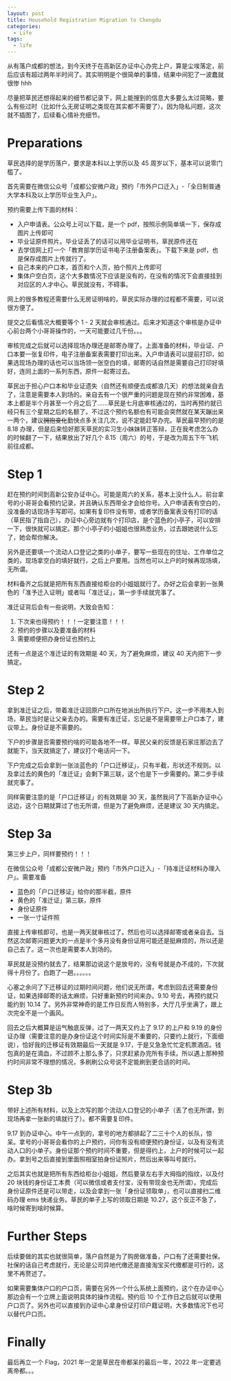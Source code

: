 ```yaml
---
layout: post
title: Household Registration Migration to Chengdu
categories:
  - Life
tags:
  - life
---
```


从有落户成都的想法，到今天终于在高新区办证中心办完上户，算是尘埃落定，前后应该有超过两年半时间了。其实明明是个很简单的事情，结果中间犯了一波蠢就很惨 hhh

尽量把草民还想得起来的细节都记录下，网上能搜到的信息大多要么太过简略，要么有些过时（比如什么无房证明之类现在其实都不需要了）。因为隐私问题，这次就不插图了，后续看心情补充细节。

# Preparations

草民选择的是学历落户，要求是本科以上学历以及 45 周岁以下，基本可以说零门槛了。

首先需要在微信公众号「成都公安微户政」预约「市外户口迁入」-「全日制普通大学本科及以上学历毕业生入户」。

预约需要上传下面的材料：

* 入户申请表。公众号上可以下载，是一个 pdf，按照示例简单填一下，保存成图片上传即可
* 毕业证原件照片。毕业证丢了的话可以用毕业证明书，草民原件还在
* 去学信网上打一个「教育部学历证书电子注册备案表」。下载下来是 pdf，也是保存成图片上传就行了。
* 自己本来的户口本，首页和个人页，拍个照片上传即可
* 集体户空白页，这个大多数情况下应该是没有的，在没有的情况下会直接挂到对应区的人才中心。草民就没有，不碍事。

网上的很多教程还需要什么无房证明啥的，草民实际办理的过程都不需要，可以说很方便了。

提交之后看情况大概要等个 1 - 2 天就会审核通过。后来才知道这个审核是办证中心前台两个小哥哥操作的，一天可能要过几千份。。。

审核完成之后就可以选择现场办理还是邮寄办理了。上面准备的材料，毕业证、户口本要一张复印件，电子注册备案表需要打印出来。入户申请表可以提前打印，如果选现场办理的话也可以当场领一张空白的填，邮寄的话自然是需要自己打印好填好，连同上面的一系列东西，原件一起寄过去。

草民出于担心户口本和毕业证遗失（自然还有顺便去成都浪几天）的想法就亲自去了，注意是需要本人到场的。亲自去有一个很严重的问题是现在预约非常困难，基本上都是半个月甚至一个月之后了……草民是七月底审核通过的，当时再预约就已经只有三个星期之后的名额了。不过这个预约名额也有可能会突然就在某天蹦出来一两个，建议~~拥抱变化~~勤快点多关注几次，说不定能赶早办完。草民最早预约的是 8.18 办理，但是后来恰好那天草民的实习生小妹妹转正答辩，正在我考虑怎么办的时候翻了一下，结果放出了好几个 8.15（周六）的号，于是改为周五下午飞机前往成都。

# Step 1

赶在预约时间到高新公安办证中心。可能是周六的关系，基本上没什么人。前台拿号的小哥哥会看预约记录，并且确认东西带全才会给你号。入户申请表有空白的，没准备的话现场手写即可。如果有复印件没有带，或者学历备案表没有打印的话（草民指了指自己），办证中心旁边就有个打印店，是个蓝色的小亭子，可以安排一下，很快就可以搞定。那个小亭子的小姐姐也很熟悉业务，过去跟她说什么忘了，她会帮你解决。

另外是还要填一个流动人口登记之类的小单子，要写一些现在的住址、工作单位之类的，现场拿空白的填好就行，之后上户要用。当然也可以上户的时候再现场填，无所谓。

材料备齐之后就是把所有东西直接给柜台的小姐姐就行了。办好之后会拿到一张黄色的「准予迁入证明」或者叫「准迁证」，第一步手续就完事了。

准迁证背后会有一些说明，大致会告知：

1. 下次来也得预约！！！一定要注意！！！
2. 预约的步骤以及要准备的材料
3. 需要顺便把办身份证也预约上

还有一点是这个准迁证的有效期是 40 天，为了避免麻烦，建议 40 天内把下一步搞定。

# Step 2

拿到准迁证之后，带着准迁证回原户口所在地派出所执行下户。这一步不用本人到场，草民当时是让父亲去办的。需要有准迁证，忘记是不是需要带上户口本了，建议带上。身份证是不需要的。

下户的步骤是否需要预约啥的可能各地不一样。草民父亲的反馈是石家庄那边去了就能下，当天就搞定了，建议打个电话问一下。

下户完成之后会拿到一张淡蓝色的「户口迁移证」，只有半截，形状还不规则。以及拿过去的黄色的「准迁证」会剩下第三联，这个也是下一步需要的。第二步手续就完事了。

同样需要注意的是「户口迁移证」的有效期是 30 天，虽然我问了下高新办证中心这边，这个日期就算过了也无所谓，但是为了避免麻烦，还是建议 30 天内搞定。

# Step 3a

第三步上户，同样要预约！！！

在微信公众号「成都公安微户政」预约「市外户口迁入」-「持准迁证材料办理入户」。需要准备

* 蓝色的「户口迁移证」给你的那半截，原件
* 黄色的「准迁证」第三联，原件
* 身份证原件
* 一张一寸证件照

直接上传审核即可，也是一两天就审核过了。然后也可以选择邮寄或者亲自去。当然这次邮寄问题更大的一点是半个多月没有身份证用可能还是挺麻烦的，所以还是自己去了。这一次也是需要本人到场的。

草民就是没预约就去了，结果那边说这个是放号的，没有号就是办不成的，下次就得十月份了。白跑了一趟。。。。。。

心塞之余问了下迁移证的过期时间问题，他们说无所谓，考虑到回去还需要身份证，如果选择邮寄的话太麻烦，只好重新预约时间来办。9.10 号去，再预约就只能约到 10.14 了。另外非常神奇的是工作日反而人特别多，大厅几乎坐满了，跟上次完全不是一个画风。

回去之后大概算是运气触底反弹，过了一两天又约上了 9.17 的上户和 9.19 的身份证办理（需要注意的是办身份证这个时间实际是不重要的，只要约上就行，下面细说），恰好我的迁移证有效期最后一天就是 9.17，于是又急急忙忙定机票酒店。钱包真的是在滴血，不过顾不上那么多了，只求赶紧办完所有手续。所以遇上那种预约时间非常不理想的情况，多刷刷公众号说不定能刷到更合适的时间。

# Step 3b

带好上述所有材料，以及上次写的那个流动人口登记的小单子（丢了也无所谓，到现场再拿一张新的填就行了）。都不需要复印件。

9.17 到办证中心。中午一点到的，拿号的地方都排起了二三十个人的长队，惊呆。拿号的小哥哥会看你的上户预约，问你有没有顺便预约身份证，以及有没有流动人口的小单子。身份证那个预约时间不重要，但是得约上，上户的时候可以一起办。拿到号之后直接到里面照相室拍身份证照片，然后出来等叫号就行。

之后其实也就是把所有东西给柜台小姐姐，然后要录左右手大拇指的指纹，以及付 20 块钱的身份证工本费（可以微信或者支付宝，没有带现金也无所谓）。完成后身份证原件还是可以带走，以及会拿到一张「身份证领取单」，也可以直接扫二维码办理 ems 快递业务。草民的单子上写的领取日期是 10.27，这个反正不急了，啥时候寄到啥时候算。

# Further Steps

后续要做的其实也就很简单，落户自然是为了购房做准备，户口有了还需要社保。社保的话自己考虑就行，无论是公司异地代缴还是直接淘宝买代缴都是可行的，这里不再赘述了。

如果需要集体户口的户口页，需要在另外一个什么系统上面预约，这个在办证中心那边会有一个立牌上面说明具体的操作流程。预约后 10 个工作日之后就可以使用户口页了。另外也可以直接到办证中心拿身份证打印户籍证明，大多数情况下也可以替代户口页。

# Finally

最后再立一个 Flag，2021 年一定是草民在帝都呆的最后一年，2022 年一定要逃离帝都。。。

